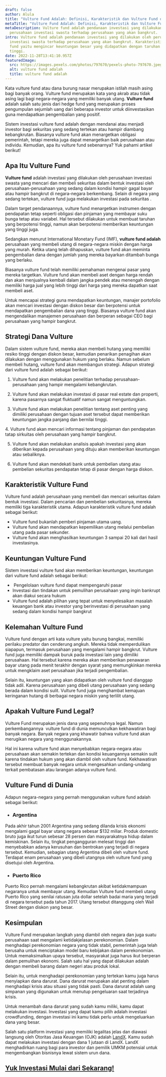 ```yaml
---
draft: false
author: Alula
title: "Vulture Fund Adalah: Definisi, Karakteristik dan Vulture Fund di Dunia"
metaTitle: "Vulture Fund Adalah: Definisi, Karakteristik dan Vulture Fund di Dunia"
metaDescription: Vulture fund adalah pendanaan investasi yang dilakukan oleh
  perusahaan investasi swasta terhadap perusahaan yang akan bangkrut.
intro: Vulture fund adalah pendanaan investasi yang dilakukan oleh perusahaan
  investasi swasta terhadap perusahaan yang akan bangkrut. Karakteristik vulture
  fund yaitu mengincar keuntungan besar yang didapatkan dengan taruhan berisiko
  tinggi.
date: 2022-11-28T13:41:10.957Z
featuredImage:
  src: https://images.pexels.com/photos/797670/pexels-photo-797670.jpeg?auto=compress&cs=tinysrgb&w=1260&h=750&dpr=2
  alt: vulture fund adalah
  title: vulture fund adalah
---
```

Kata vulture fund atau dana burung nasar merupakan istilah masih asing bagi banyak orang. Vulture fund merupakan kata yang akrab atau tidak asing lagi bagi negara-negara yang memiliki banyak utang. **Vulture fund** adalah salah satu jenis dari hedge fund yang merupakan proses pengumpulan sejumlah uang dari beberapa investor untuk diinvestasikan guna mendapatkan pengembalian yang positif.

Sistem investasi vulture fund adalah dengan mendanai atau menjadi investor bagi sekuritas yang sedang tertekan atau hampir diambang kebangkrutan. Biasanya vulture fund akan menargetkan obligasi pemerintah, tetapi mereka juga dapat menargetkan baik perusahaan atau individu. Kemudian, apa itu vulture fund sebenarnya? Yuk pahami artikel berikut!

## Apa Itu Vulture Fund

**Vulture fund** adalah investasi yang dilakukan oleh perusahaan investasi swasta yang mencari dan membeli sekuritas dalam bentuk investasi oleh perusahaan-perusahaan yang sedang dalam kondisi hampir gagal bayar atau hampir bangkrut di negara-negara berkembang. Selain di negara yang sedang tertekan, vulture fund juga melakukan investasi pada sekuritas . 

Dalam target pendanaannya, vulture fund menargetkan instrumen dengan pendapatan tetap seperti obligasi dan pinjaman yang membayar suku bunga tetap atau variabel. Hal tersebut dilakukan untuk membuat taruhan yang berpotensi tinggi, namun akan berpotensi memberikan keuntungan yang tinggi juga. 

Sedangkan menurut International Monetary Fund (IMF), **vulture fund adalah** perusahaan yang membeli utang di negara-negara miskin dengan harga yang murah. Ketika utang telah dihapuskan, vulture fund akan meminta pengembalian dana dengan jumlah yang mereka bayarkan ditambah bunga yang berlaku.

Biasanya vulture fund telah memiliki pemahaman mengenai pasar yang mereka targetkan. Vulture fund akan membeli aset dengan harga rendah dan akan menjualnya kembali dalam jangka pendek atau menengah dengan memiliki harga jual yang lebih tinggi dari harga yang mereka dapatkan saat membeli aset. 

Untuk mencapai strategi guna mendapatkan keuntungan, manajer portofolio akan mencari investasi dengan diskon besar dan berpotensi untuk mendapatkan pengembalian dana yang tinggi. Biasanya vulture fund akan mengendalikan manajemen perusahaan dan berperan sebagai CEO bagi perusahaan yang hampir bangkrut. 

## Strategi Dana Vulture

Dalam sistem vulture fund, mereka akan membeli hutang yang memiliki resiko tinggi dengan diskon besar, kemudian penarikan penagihan akan dilakukan dengan menggunakan hukum yang berlaku. Namun sebelum membeli hutang, vulture fund akan membangun strategi. Adapun strategi dari vulture fund adalah sebagai berikut:

1. Vulture fund akan melakukan penelitian terhadap perusahaan-perusahaan yang hampir mengalami kebangkrutan.

2. Vulture fund akan melakukan investasi di pasar real estate dan properti, karena pasarnya sangat fluktuatif namun sangat menguntungkan.

3. Vulture fund akan melakukan penelitian tentang aset penting yang dimiliki perusahaan dengan tujuan aset tersebut dapat memberikan keuntungan jangka panjang dan bernilai tinggi.

4. Vulture fund akan mencari informasi tentang pinjaman dan pendapatan tatap sirkuitas oleh perusahaan yang hampir bangkrut.

5. Vulture fund akan melakukan analisis apakah investasi yang akan diberikan kepada perusahaan yang dituju akan memberikan keuntungan atau sebaliknya.

6. Vulture fund akan mendekati bank untuk pembelian utang atau pembelian sekuritas pendapatan tetap di pasar dengan harga diskon.

## Karakteristik Vulture Fund

Vulture fund adalah perusahaan yang membeli dan mencari sekuritas dalam bentuk investasi. Dalam pencarian dan pembelian sekuritasnya, mereka memiliki tiga karakteristik utama. Adapun karakteristik vulture fund adalah sebagai berikut:

* Vulture fund bukanlah pemberi pinjaman utama uang.
* Vulture fund akan mendapatkan kepemilikan utang melalui pembelian utang pada pasar sekunder.
* Vulture fund akan menghasilkan keuntungan 3 sampai 20 kali dari hasil investasinya.

## Keuntungan Vulture Fund

Sistem investasi vulture fund akan memberikan keuntungan, keuntungan dari vulture fund adalah sebagai berikut:

*  Pengelolaan vulture fund dapat mempengaruhi pasar
* Investasi dan tindakan untuk pemulihan perusahaan yang ingin bankrupt akan diakui secara hukum
* Vulture fund adalah pilihan yang tepat untuk menyelesaikan masalah keuangan bank atau investor yang berinvestasi di perusahaan yang sedang dalam kondisi hampir bangkrut 

## Kelemahan Vulture Fund

Vulture fund dengan arti kata vulture yaitu burung bangkai, memiliki perilaku predator dan cenderung angkuh. Mereka tidak memperdulikan siapapun, termasuk perusahaan yang mengalami hampir bangkrut. Vulture fund juga memiliki dampak buruk pada investasi lain yang dimiliki perusahaan. Hal tersebut karena mereka akan memberikan penawaran bayar utang pada menit terakhir dengan syarat yang memungkinkan mereka untuk mengklaim aset perusahaan jika terjadi pengembalian.

Selain itu, keuntungan yang akan didapatkan oleh vulture fund dianggap tidak adil. Karena perusahaan yang dibeli utang perusahaan yang sedang berada dalam kondisi sulit. Vulture fund juga menghambat kemajuan keringanan hutang di berbagai negara miskin yang terlilit utang.

## Apakah Vulture Fund Legal?

Vulture Fund merupakan jenis dana yang sepenuhnya legal. Namun perkembangannya  vulture fund di dunia memunculkan kekhawatiran bagi banyak negara. Banyak negara yang khawatir bahwa vulture fund akan merugikan negara yang menggunakannya. 

Hal ini karena vulture fund akan menyebabkan negara-negara atau perusahaan akan semakin tertekan dan kondisi keuangannya semakin sulit karena tindakan hukum yang akan diambil oleh vulture fund. Kekhawatiran tersebut membuat banyak negara untuk mengesahkan undang-undang terkait pembatasan atau larangan adanya vulture fund.

## Vulture Fund di Dunia

Adapun negara-negara yang pernah menggunakan vulture fund adalah sebagai berikut:

* ### Argentina

Pada akhir tahun 2001 Argentina yang sedang dilanda krisis ekonomi mengalami gagal bayar utang negara sebesar $132 miliar. Produk domestic bruto juga ikut turun sebesar 28 persen dan masyarakatnya hidup dalam kemiskinan. Selain itu, tingkat pengangguran melesat tinggi dan menyebabkan adanya kerusuhan dan bentrokan yang terjadi di negara tersebut. Kemudian, sebagian utang Argentina dibeli oleh vulture fund. Terdapat enam perusahaan yang dibeli utangnya oleh vulture fund yang disetujui oleh Argentina.

* ### Puerto Rico

Puerto Rico pernah mengalami kebangkrutan akibat ketidakmampuan negaranya untuk membayar utang. Kemudian Vulture fund membeli utang Puerto Rico yang senilai ratusan juta dollar setelah badai maria yang terjadi di negara tersebut pada tahun 2017. Utang tersebut ditanggung oleh Wall Street dengan diskon yang besar.

## Kesimpulan

Vulture Fund merupakan langkah yang diambil oleh negara dan juga suatu perusahaan saat mengalami ketidakjelasan perekonomian. Dalam menghadapi perekonomian negara yang tidak stabil, pemerintah juga telah berusaha untuk menciptakan model baru kebijakan dalam perekonomian. Untuk memaksimalkan upaya tersebut, masyarakat juga harus ikut berperan dalam pemulihan ekonomi. Salah satu hal yang dapat dilakukan adalah dengan membeli barang dalam negeri atau produk lokal.

Selain itu, untuk menghadapi perekonomian yang tertekan kamu juga harus menyiapkan dana darurat. Dana darurat merupakan alat penting dalam menghadapi krisis atau situasi yang tidak pasti. Dana darurat adalah uang simpanan yang digunakan untuk menutup pengeluaran saat terjadinya krisis.

Untuk menambah dana darurat yang sudah kamu miliki, kamu dapat melakukan investasi. Investasi yang dapat kamu pilih adalah investasi crowdfunding, dengan investasi ini kamu tidak perlu untuk mengeluarkan dana yang besar.

Salah satu platform investasi yang memiliki legalitas jelas dan diawasi langsung oleh Otoritas Jasa Keuangan (OJK) adalah [LandX](https://landx.id/). Kamu sudah dapat melakukan investasi dengan dana 1 jutaan di LandX. LandX menghadirkan ruang bagi para investor dan pemilik UMKM potensial untuk mengembangkan bisnisnya lewat sistem urun dana.

## **[Yuk Investasi Mulai dari Sekarang!](https://landx.id/https://app.landx.id/?utm_source=Organic+Page&utm_medium=Content+Blog&utm_campaign=BlogLandX&utm_id=Blog)**
